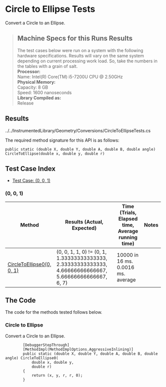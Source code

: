 # Circle to Ellipse Tests

Convert a Circle to an Ellipse.

> ## Machine Specs for this Runs Results
> The test cases below were run on a system with the following hardware specifications. Results will vary on the same system depending on current processing work load. So, take the numbers in the tables with a grain of salt.  
> **Processor:**  
> Name: Intel(R) Core(TM) i5-7200U CPU @ 2.50GHz  
  > **Physical Memory:**  
> Capacity: 8 GB  
> Speed: 1600 nanoseconds  
  > **Library Compiled as:**  
> Release  

## Results

../../InstrumentedLibrary/Geometry/Conversions/CircleToEllipseTests.cs

The required method signature for this API is as follows:

```CSharp
public static (double X, double Y, double A, double B, double angle) CircleToEllipse(double x, double y, double r)
```

## Test Case Index

- [Test Case: (0, 0, 1)](#0,-0,-1)

### (0, 0, 1)

| Method | Results (Actual, Expected) | Time (Trials, Elapsed time, Average running time) | Notes |
|---|---|---|---|
| [CircleToEllipse0(0, 0, 1)](#Circle-to-Ellipse) | (0, 0, 1, 1, 0) != (0, 1, 1.33333333333333, 2.33333333333333, 4.66666666666667, 5.66666666666667, 6, 7) | 10000 in 16 ms. 0.0016 ms. average |  |

## The Code

The code for the methods tested follows below.

### Circle to Ellipse

Convert a Circle to an Ellipse.  

```CSharp
        [DebuggerStepThrough]
        [MethodImpl(MethodImplOptions.AggressiveInlining)]
        public static (double X, double Y, double A, double B, double angle) CircleToEllipse0(
            double x, double y,
            double r)
        {
            return (x, y, r, r, 0);
        }
```

